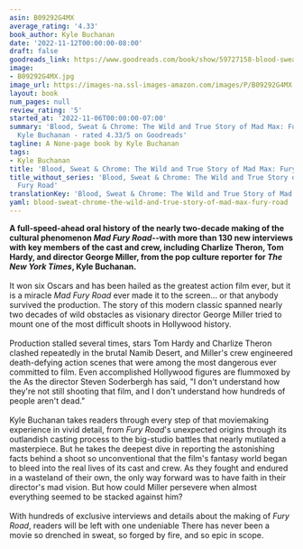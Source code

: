 ```yaml
---
asin: B09292G4MX
average_rating: '4.33'
book_author: Kyle Buchanan
date: '2022-11-12T00:00:00-08:00'
draft: false
goodreads_link: https://www.goodreads.com/book/show/59727158-blood-sweat-chrome
image:
- B09292G4MX.jpg
image_url: https://images-na.ssl-images-amazon.com/images/P/B09292G4MX.01._SCLZZZZZZZ.jpg
layout: book
num_pages: null
review_rating: '5'
started_at: '2022-11-06T00:00:00-07:00'
summary: 'Blood, Sweat & Chrome: The Wild and True Story of Mad Max: Fury Road by
  Kyle Buchanan - rated 4.33/5 on Goodreads'
tagline: A None-page book by Kyle Buchanan
tags:
- Kyle Buchanan
title: 'Blood, Sweat & Chrome: The Wild and True Story of Mad Max: Fury Road'
title_without_series: 'Blood, Sweat & Chrome: The Wild and True Story of Mad Max:
  Fury Road'
translationKey: 'Blood, Sweat & Chrome: The Wild and True Story of Mad Max: Fury Road'
yaml: blood-sweat-chrome-the-wild-and-true-story-of-mad-max-fury-road
---
```


<strong>A full-speed-ahead oral history of the nearly two-decade making of the cultural phenomenon <em>Mad Fury Road</em>--with more than 130 new interviews with key members of the cast and crew, including Charlize Theron, Tom Hardy, and director George Miller, from the pop culture reporter for <em>The New York Times</em>, Kyle Buchanan.</strong><br /><br />It won six Oscars and has been hailed as the greatest action film ever, but it is a miracle <em>Mad Fury Road</em> ever made it to the screen... or that anybody survived the production. The story of this modern classic spanned nearly two decades of wild obstacles as visionary director George Miller tried to mount one of the most difficult shoots in Hollywood history.<br /><br />Production stalled several times, stars Tom Hardy and Charlize Theron clashed repeatedly in the brutal Namib Desert, and Miller's crew engineered death-defying action scenes that were among the most dangerous ever committed to film. Even accomplished Hollywood figures are flummoxed by the As the director Steven Soderbergh has said, "I don't understand how they're not still shooting that film, and I don't understand how hundreds of people aren't dead."<br /><br />Kyle Buchanan takes readers through every step of that moviemaking experience in vivid detail, from <em>Fury Road</em>'s unexpected origins through its outlandish casting process to the big-studio battles that nearly mutilated a masterpiece. But he takes the deepest dive in reporting the astonishing facts behind a shoot so unconventional that the film's fantasy world began to bleed into the real lives of its cast and crew. As they fought and endured in a wasteland of their own, the only way forward was to have faith in their director's mad vision. But how could Miller persevere when almost everything seemed to be stacked against him?<br /><br />With hundreds of exclusive interviews and details about the making of <em>Fury Road</em>, readers will be left with one undeniable There has never been a movie so drenched in sweat, so forged by fire, and so epic in scope.